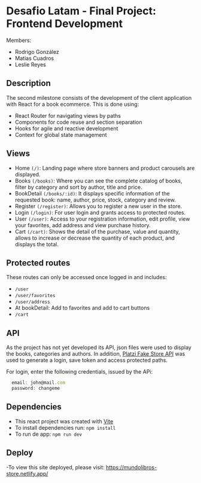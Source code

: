 # Desafio Latam - Final Project: Frontend Development

Members:
- Rodrigo González
- Matias Cuadros
- Leslie Reyes

## Description
The second milestone consists of the development of the client application with React for a book ecommerce. This is done using:

- React Router for navigating views by paths
- Components for code reuse and section separation
- Hooks for agile and reactive development
- Context for global state management

## Views

- Home `(/)`: Landing page where store banners and product carousels are displayed.
- Books `(/books)`: Where you can see the complete catalog of books, filter by category and sort by author, title and price.
- BookDetail `(/books/:id)`: It displays specific information of the requested book: name, author, price, stock, category and review.
- Register `(/register)`: Allows you to register a new user in the store. 
- Login `(/login)`: For user login and grants access to protected routes.
- User `(/user)`: Access to your registration information, edit profile, view your favorites, add address and view purchase history.
- Cart `(/cart)`: Shows the detail of the purchase, value and quantity, allows to increase or decrease the quantity of each product, and displays the total.

## Protected routes
These routes can only be accessed once logged in and includes:
- `/user`
- `/user/favorites`
- `/user/address`
- At bookDetail: Add to favorites and add to cart buttons
- `/cart`

## API
As the project has not yet developed its API, json files were used to display the books, categories and authors. In addition, [Platzi Fake Store API](https://fakeapi.platzi.com/) was used to generate a login, save token and access protected paths.

For login, enter the following credentials, issued by the APi:

```jsx
  email: john@mail.com
  password: changeme
```

## Dependencies
- This react project was created with [Vite](https://vitejs.dev/)
- To install dependencies run: `npm install` 
- To run de app: `npm run dev`


## Deploy

-To view this site deployed, please visit: https://mundolibros-store.netlify.app/
